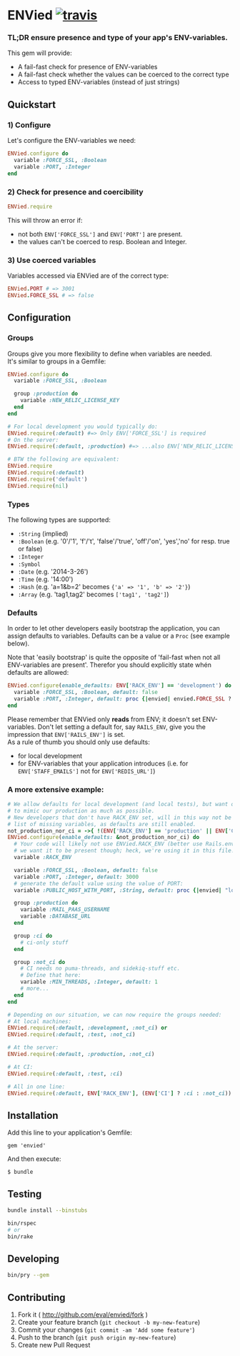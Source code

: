 # ENVied [![travis](https://secure.travis-ci.org/eval/envied.png?branch=master)](https://secure.travis-ci.org/#!/eval/envied)

### TL;DR ensure presence and type of your app's ENV-variables.

This gem will provide:

* A fail-fast check for presence of ENV-variables
* A fail-fast check whether the values can be coerced to the correct type
* Access to typed ENV-variables (instead of just strings)

## Quickstart

### 1) Configure

Let's configure the ENV-variables we need:

```ruby
ENVied.configure do
  variable :FORCE_SSL, :Boolean
  variable :PORT, :Integer
end
```

### 2) Check for presence and coercibility

```ruby
ENVied.require
```

This will throw an error if:
* not both `ENV['FORCE_SSL']` and `ENV['PORT']` are present.
* the values can't be coerced to resp. Boolean and Integer.

### 3) Use coerced variables

Variables accessed via ENVied are of the correct type:

```ruby
ENVied.PORT # => 3001
ENVied.FORCE_SSL # => false
```

## Configuration

### Groups

Groups give you more flexibility to define when variables are needed.  
It's similar to groups in a Gemfile:

```ruby
ENVied.configure do
  variable :FORCE_SSL, :Boolean

  group :production do
    variable :NEW_RELIC_LICENSE_KEY
  end
end

# For local development you would typically do:
ENVied.require(:default) #=> Only ENV['FORCE_SSL'] is required
# On the server:
ENVied.require(:default, :production) #=> ...also ENV['NEW_RELIC_LICENSE_KEY'] is required

# BTW the following are equivalent:
ENVied.require
ENVied.require(:default)
ENVied.require('default')
ENVied.require(nil)
```

### Types

The following types are supported:

* `:String` (implied)
* `:Boolean` (e.g. '0'/'1', 'f'/'t', 'false'/'true', 'off'/'on', 'yes','no' for resp. true or false)
* `:Integer`
* `:Symbol`
* `:Date` (e.g. '2014-3-26')
* `:Time` (e.g. '14:00')
* `:Hash` (e.g. 'a=1&b=2' becomes `{'a' => '1', 'b' => '2'}`)
* `:Array` (e.g. 'tag1,tag2' becomes `['tag1', 'tag2']`)

### Defaults

In order to let other developers easily bootstrap the application, you can assign defaults to variables.
Defaults can be a value or a `Proc` (see example below).

Note that 'easily bootstrap' is quite the opposite of 'fail-fast when not all ENV-variables are present'. Therefor you should explicitly state whén defaults are allowed:

```ruby
ENVied.configure(enable_defaults: ENV['RACK_ENV'] == 'development') do
  variable :FORCE_SSL, :Boolean, default: false
  variable :PORT, :Integer, default: proc {|envied| envied.FORCE_SSL ? 443 : 80 }
end
```

Please remember that ENVied only **reads** from ENV; it doesn't set ENV-variables.
Don't let setting a default for, say `RAILS_ENV`, give you the impression that `ENV['RAILS_ENV']` is set.  
As a rule of thumb you should only use defaults:
* for local development
* for ENV-variables that your application introduces (i.e. for `ENV['STAFF_EMAILS']` not for `ENV['REDIS_URL']`)

### A more extensive example:

```ruby
# We allow defaults for local development (and local tests), but want our CI
# to mimic our production as much as possible.
# New developers that don't have RACK_ENV set, will in this way not be presented with a huge
# list of missing variables, as defaults are still enabled.
not_production_nor_ci = ->{ !(ENV['RACK_ENV'] == 'production' || ENV['CI']) }
ENVied.configure(enable_defaults: &not_production_nor_ci) do
  # Your code will likely not use ENVied.RACK_ENV (better use Rails.env),
  # we want it to be present though; heck, we're using it in this file!
  variable :RACK_ENV

  variable :FORCE_SSL, :Boolean, default: false
  variable :PORT, :Integer, default: 3000
  # generate the default value using the value of PORT:
  variable :PUBLIC_HOST_WITH_PORT, :String, default: proc {|envied| "localhost:#{envied.PORT}" }

  group :production do
    variable :MAIL_PAAS_USERNAME
    variable :DATABASE_URL
  end

  group :ci do
    # ci-only stuff
  end

  group :not_ci do
    # CI needs no puma-threads, and sidekiq-stuff etc.
    # Define that here:
    variable :MIN_THREADS, :Integer, default: 1
    # more...
  end
end

# Depending on our situation, we can now require the groups needed:
# At local machines:
ENVied.require(:default, :development, :not_ci) or
ENVied.require(:default, :test, :not_ci)

# At the server:
ENVied.require(:default, :production, :not_ci)

# At CI:
ENVied.require(:default, :test, :ci)

# All in one line:
ENVied.require(:default, ENV['RACK_ENV'], (ENV['CI'] ? :ci : :not_ci))
```


## Installation

Add this line to your application's Gemfile:

    gem 'envied'

And then execute:

    $ bundle

## Testing

```bash
bundle install --binstubs

bin/rspec
# or
bin/rake
```

## Developing

```bash
bin/pry --gem
```


## Contributing

1. Fork it ( http://github.com/eval/envied/fork )
2. Create your feature branch (`git checkout -b my-new-feature`)
3. Commit your changes (`git commit -am 'Add some feature'`)
4. Push to the branch (`git push origin my-new-feature`)
5. Create new Pull Request
